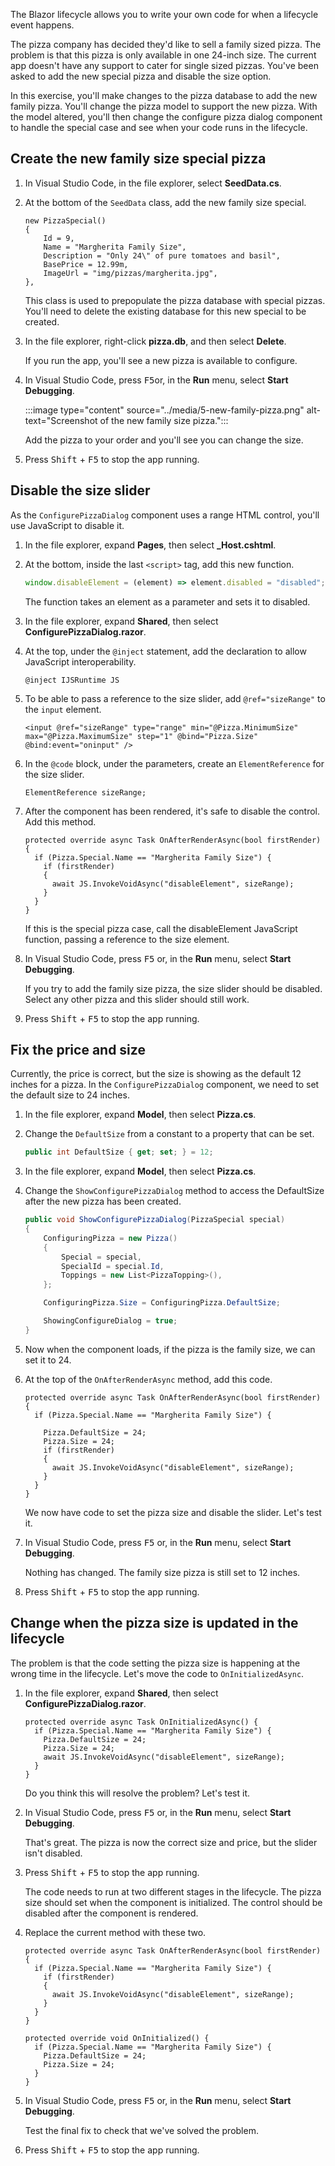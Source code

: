 The Blazor lifecycle allows you to write your own code for when a lifecycle event happens.

The pizza company has decided they'd like to sell a family sized pizza. The problem is that this pizza is only available in one 24-inch size. The current app doesn't have any support to cater for single sized pizzas. You've been asked to add the new special pizza and disable the size option.

In this exercise, you'll make changes to the pizza database to add the new family pizza. You'll change the pizza model to support the new pizza. With the model altered, you'll then change the configure pizza dialog component to handle the special case and see when your code runs in the lifecycle.

## Create the new family size special pizza

1. In Visual Studio Code, in the file explorer, select **SeedData.cs**.
1. At the bottom of the `SeedData` class, add the new family size special.

    ```razor
    new PizzaSpecial()
    {
        Id = 9,
        Name = "Margherita Family Size",
        Description = "Only 24\" of pure tomatoes and basil",
        BasePrice = 12.99m,
        ImageUrl = "img/pizzas/margherita.jpg",
    },
    ```

    This class is used to prepopulate the pizza database with special pizzas. You'll need to delete the existing database for this new special to be created.

1. In the file explorer, right-click **pizza.db**, and then select **Delete**.

    If you run the app, you'll see a new pizza is available to configure.

1. In Visual Studio Code, press <kbd>F5</kbd>or, in the **Run** menu, select **Start Debugging**.

    :::image type="content" source="../media/5-new-family-pizza.png" alt-text="Screenshot of the new family size pizza.":::

    Add the pizza to your order and you'll see you can change the size.

1. Press <kbd>Shift</kbd> + <kbd>F5</kbd> to stop the app running.

## Disable the size slider

As the `ConfigurePizzaDialog` component uses a range HTML control, you'll use JavaScript to disable it.

1. In the file explorer, expand **Pages**, then select **_Host.cshtml**.
1. At the bottom, inside the last `<script>` tag, add this new function.

    ```javascript
    window.disableElement = (element) => element.disabled = "disabled";
    ```

    The function takes an element as a parameter and sets it to disabled.

1. In the file explorer, expand **Shared**, then select **ConfigurePizzaDialog.razor**.
1. At the top, under the `@inject` statement, add the declaration to allow JavaScript interoperability.

    ```razor
    @inject IJSRuntime JS
    ```

1. To be able to pass a reference to the size slider, add `@ref="sizeRange"` to the `input` element.

    ```razor
    <input @ref="sizeRange" type="range" min="@Pizza.MinimumSize" max="@Pizza.MaximumSize" step="1" @bind="Pizza.Size" @bind:event="oninput" />
    ```

1. In the `@code` block, under the parameters, create an `ElementReference` for the size slider.

    ```razor
    ElementReference sizeRange;
    ```

1. After the component has been rendered, it's safe to disable the control. Add this method.

    ```razor
    protected override async Task OnAfterRenderAsync(bool firstRender)
    {
      if (Pizza.Special.Name == "Margherita Family Size") {
        if (firstRender)
        {
          await JS.InvokeVoidAsync("disableElement", sizeRange);
        }
      }
    }    
    ```

    If this is the special pizza case, call the disableElement JavaScript function, passing a reference to the size element.

1. In Visual Studio Code, press <kbd>F5</kbd> or, in the **Run** menu, select **Start Debugging**.

    If you try to add the family size pizza, the size slider should be disabled. Select any other pizza and this slider should still work.

1. Press <kbd>Shift</kbd> + <kbd>F5</kbd> to stop the app running.

## Fix the price and size

Currently, the price is correct, but the size is showing as the default 12 inches for a pizza. In the `ConfigurePizzaDialog` component, we need to set the default size to 24 inches. 

1. In the file explorer, expand  **Model**, then select **Pizza.cs**.
1. Change the `DefaultSize` from a constant to a property that can be set.

    ```csharp
    public int DefaultSize { get; set; } = 12;
    ```

1. In the file explorer, expand **Model**, then select **Pizza.cs**.
1. Change the `ShowConfigurePizzaDialog` method to access the DefaultSize after the new pizza has been created.

    ```csharp
    public void ShowConfigurePizzaDialog(PizzaSpecial special)
    {
        ConfiguringPizza = new Pizza()
        {
            Special = special,
            SpecialId = special.Id,
            Toppings = new List<PizzaTopping>(),
        };

        ConfiguringPizza.Size = ConfiguringPizza.DefaultSize;

        ShowingConfigureDialog = true;
    }
    ```

1. Now when the component loads, if the pizza is the family size, we can set it to 24.
1. At the top of the `OnAfterRenderAsync` method, add this code.

    ```razor
    protected override async Task OnAfterRenderAsync(bool firstRender)
    {
      if (Pizza.Special.Name == "Margherita Family Size") {
    
        Pizza.DefaultSize = 24;
        Pizza.Size = 24;
        if (firstRender)
        {
          await JS.InvokeVoidAsync("disableElement", sizeRange);
        }
      }
    }   
    ```

    We now have code to set the pizza size and disable the slider. Let's test it.

1. In Visual Studio Code, press <kbd>F5</kbd> or, in the **Run** menu, select **Start Debugging**.

    Nothing has changed. The family size pizza is still set to 12 inches.

1. Press <kbd>Shift</kbd> + <kbd>F5</kbd> to stop the app running.

## Change when the pizza size is updated in the lifecycle

The problem is that the code setting the pizza size is happening at the wrong time in the lifecycle. Let's move the code to `OnInitializedAsync`.

1. In the file explorer, expand **Shared**, then select **ConfigurePizzaDialog.razor**.

    ```razor
    protected override async Task OnInitializedAsync() {
      if (Pizza.Special.Name == "Margherita Family Size") {
        Pizza.DefaultSize = 24;
        Pizza.Size = 24;
        await JS.InvokeVoidAsync("disableElement", sizeRange);
      }
    }
    ```

    Do you think this will resolve the problem? Let's test it.

1. In Visual Studio Code, press <kbd>F5</kbd> or, in the **Run** menu, select **Start Debugging**.

    That's great. The pizza is now the correct size and price, but the slider isn't disabled.

1. Press <kbd>Shift</kbd> + <kbd>F5</kbd> to stop the app running.

    The code needs to run at two different stages in the lifecycle. The pizza size should set when the component is initialized. The control should be disabled after the component is rendered.

1. Replace the current method with these two.

    ```razor
    protected override async Task OnAfterRenderAsync(bool firstRender)
    {
      if (Pizza.Special.Name == "Margherita Family Size") {
        if (firstRender)
        {
          await JS.InvokeVoidAsync("disableElement", sizeRange);
        }
      }
    }
  
    protected override void OnInitialized() {
      if (Pizza.Special.Name == "Margherita Family Size") {
        Pizza.DefaultSize = 24;
        Pizza.Size = 24;
      }
    }
    ```

1. In Visual Studio Code, press <kbd>F5</kbd> or, in the **Run** menu, select **Start Debugging**.

    Test the final fix to check that we've solved the problem.

1. Press <kbd>Shift</kbd> + <kbd>F5</kbd> to stop the app running.
